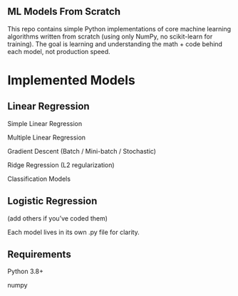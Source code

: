 ## ML Models From Scratch

This repo contains simple Python implementations of core machine learning algorithms written from scratch (using only NumPy, no scikit-learn for training). The goal is learning and understanding the math + code behind each model, not production speed.

# Implemented Models

## Linear Regression

Simple Linear Regression

Multiple Linear Regression

Gradient Descent (Batch / Mini-batch / Stochastic)

Ridge Regression (L2 regularization)

Classification Models

## Logistic Regression

(add others if you’ve coded them)

Each model lives in its own .py file for clarity.

## Requirements

Python 3.8+

numpy
